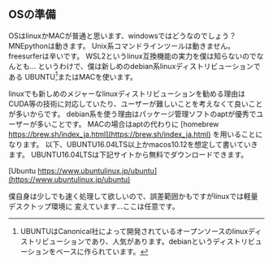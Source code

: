 
## OSの準備
OSはlinuxかMACが普通と思います、windowsではどうなのでしょう？
MNEpythonは動きます。
Unix系コマンドラインツールは動きません。freesurferは辛いです。
WSL2というlinux互換機能の実力を僕は知らないのでなんとも…
というわけで、僕は新しめのdebian系linuxディストリビューションである
UBUNTU[^ubuntu]またはMACを使います。

[^ubuntu]:UBUNTUはCanonical社によって開発されているオープンソースのlinuxディストリビューションであり、人気があります。debianというディストリビューションをベースに作られています。

linuxでも新しめのメジャーなlinuxディストリビューションを勧める理由は
CUDA等の技術に対応していたり、ユーザーが難しいことを考えなくて良いことが多いからです。
debian系を使う理由はパッケージ管理ソフトのaptが優秀でユーザーが多いことです。
MACの場合はaptの代わりに [homebrew https://brew.sh/index_ja.html](https://brew.sh/index_ja.html) を用いることになります。
以下、UBUNTU16.04LTS以上かmacos10.12を想定して書いていきます。
UBUNTU16.04LTSは下記サイトから無料でダウンロードできます。

[Ubuntu https://www.ubuntulinux.jp/ubuntu](https://www.ubuntulinux.jp/ubuntu)

僕自身は少しでも速く処理して欲しいので、誤差範囲かもですがlinuxでは軽量デスクトップ環境に
変えています…ここは任意です。
